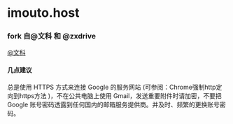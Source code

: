 # imouto.host

### fork 自@文科 和 @zxdrive 
 [@文科](https://github.com/wenketel/imouto.host)


#### 几点建议


总是使用 HTTPS 方式来连接 Google 的服务网站 (可参阅：Chrome强制http定向到https方法 )，不在公共电脑上使用 Gmail，发送重要附件时请加密，不要把 Google 账号密码透露到任何国内的邮箱服务提供商。并及时、频繁的更换账号密码。

